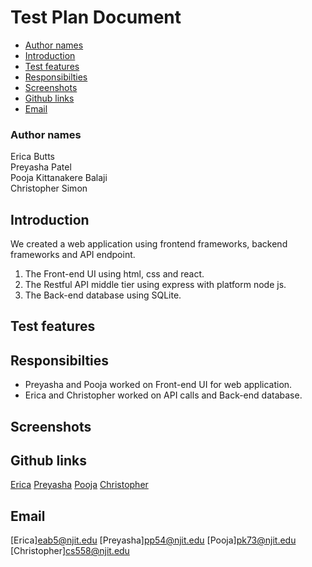 # Test Plan Document

- [Author names](#author-names)
- [Introduction](#introduction)
- [Test features](#test-features)
- [Responsibilties](#responsibilities)
- [Screenshots](#screenshots)
- [Github links](#github-links)
- [Email](#email)

### Author names
Erica Butts\
Preyasha Patel\
Pooja Kittanakere Balaji\
Christopher Simon

## Introduction
We created a web application using frontend frameworks, backend frameworks and API endpoint.
1. The Front-end UI using html, css and react.
2. The Restful API middle tier using express with platform node js.
3. The Back-end database using SQLite.

## Test features

## Responsibilties
- Preyasha and Pooja worked on Front-end UI for web application.
- Erica and Christopher worked on API calls and Back-end database.

## Screenshots

## Github links
[Erica](https://github.com/deathloser)
[Preyasha](https://github.com/preyasha2810)
[Pooja](https://github.com/pkb94)
[Christopher](https://github.com/cs5581)

## Email
[Erica]<eab5@njit.edu>
[Preyasha]<pp54@njit.edu>
[Pooja]<pk73@njit.edu>
[Christopher]<cs558@njit.edu>





